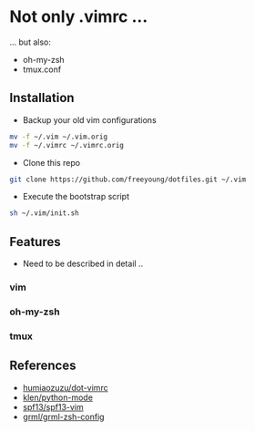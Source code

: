 Not only .vimrc ...
===================
... but also:
* oh-my-zsh
* tmux.conf

## Installation

* Backup your old vim configurations

``` bash
mv -f ~/.vim ~/.vim.orig
mv -f ~/.vimrc ~/.vimrc.orig
```

* Clone this repo

``` bash
git clone https://github.com/freeyoung/dotfiles.git ~/.vim
```

* Execute the bootstrap script

``` bash
sh ~/.vim/init.sh
```

## Features

* Need to be described in detail ..

### vim

### oh-my-zsh

### tmux

## References

* [humiaozuzu/dot-vimrc](https://github.com/humiaozuzu/dot-vimrc)
* [klen/python-mode](https://github.com/klen/python-mode)
* [spf13/spf13-vim](https://github.com/spf13/spf13-vim)
* [grml/grml-zsh-config](http://git.grml.org/f/grml-etc-core/etc/zsh/zshrc)

